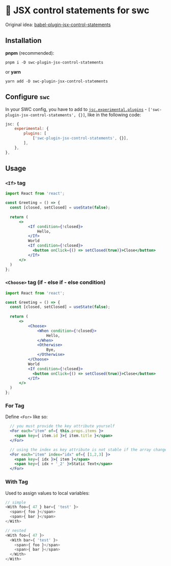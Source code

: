 # 🦀 JSX control statements for swc

Original idea: [babel-plugin-jsx-control-statements](https://github.com/AlexGilleran/jsx-control-statements)

## Installation

**pnpm** (recommended):

```shell
pnpm i -D swc-plugin-jsx-control-statements
```

or **yarn**

```shell
yarn add -D swc-plugin-jsx-control-statements
```

## Configure `swc`

In your SWC config, you have to add to [`jsc.experimental.plugins`](https://swc.rs/docs/configuration/compilation#jscexperimentalplugins) - `['swc-plugin-jsx-control-statements', {}]`, like in the following code:

```javascript
jsc: {
    experimental: {
        plugins: [
            ['swc-plugin-jsx-control-statements', {}],
        ],
    },
},
```

## Usage

### `<If>` tag

```jsx
import React from 'react';

const Greeting = () => {
  const [closed, setClosed] = useState(false);
  
  return (
      <>
          <If condition={!closed}>
              Hello,
          </If>
          World
          <If condition={!closed}>
            <button onClick={() => setClosed(true)}>Close</button>
          </If>
      </>
  )
};
```


### `<Choose>` tag (if - else if - else condition)

```jsx
import React from 'react';

const Greeting = () => {
  const [closed, setClosed] = useState(false);
  
  return (
      <>
          <Choose>
              <When condition={!closed}>
                  Hello,
              </When>
              <Otherwise>
                  Bye,
              </Otherwise>
          </Choose>
          World
          <If condition={!closed}>
            <button onClick={() => setClosed(true)}>Close</button>
          </If>
      </>
  )
};
```

### For Tag

Define `<For>` like so:

```jsx
  // you must provide the key attribute yourself
  <For each="item" of={ this.props.items }>
    <span key={ item.id }>{ item.title }</span>
  </For>

  // using the index as key attribute is not stable if the array changes
  <For each="item" index="idx" of={ [1,2,3] }>
    <span key={ idx }>{ item }</span>
    <span key={ idx + '_2' }>Static Text</span>
  </For>
```

### With Tag

Used to assign values to local variables:

```javascript
// simple
<With foo={ 47 } bar={ 'test' }>
  <span>{ foo }</span>
  <span>{ bar }</span>
</With>

// nested
<With foo={ 47 }>
  <With bar={ 'test' }>
    <span>{ foo }</span>
    <span>{ bar }</span>
  </With>
</With>
```